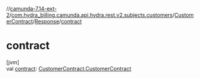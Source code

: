 //[camunda-7.14-ext-2](../../../../index.md)/[com.hydra_billing.camunda.api.hydra.rest.v2.subjects.customers](../../index.md)/[CustomerContract](../index.md)/[Response](index.md)/[contract](contract.md)

# contract

[jvm]\
val [contract](contract.md): [CustomerContract.CustomerContract](../-customer-contract/index.md)
